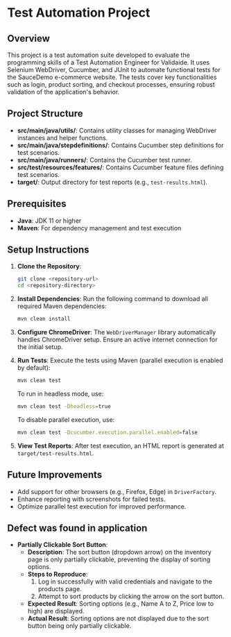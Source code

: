 # Test Automation Project

## Overview
This project is a test automation suite developed to evaluate the programming skills of a Test Automation Engineer for Validaide.
It uses Selenium WebDriver, Cucumber, and JUnit to automate functional tests for the SauceDemo e-commerce website.
The tests cover key functionalities such as login, product sorting, and checkout processes, ensuring robust validation of the application's behavior.

## Project Structure
- **src/main/java/utils/**: Contains utility classes for managing WebDriver instances and helper functions.
- **src/main/java/stepdefinitions/**: Contains Cucumber step definitions for test scenarios.
- **src/main/java/runners/**: Contains the Cucumber test runner.
- **src/test/resources/features/**: Contains Cucumber feature files defining test scenarios.
- **target/**: Output directory for test reports (e.g., `test-results.html`).

## Prerequisites
- **Java**: JDK 11 or higher
- **Maven**: For dependency management and test execution

## Setup Instructions
1. **Clone the Repository**:
   ```bash
   git clone <repository-url>
   cd <repository-directory>
   ```

2. **Install Dependencies**:
   Run the following command to download all required Maven dependencies:
   ```bash
   mvn clean install
   ```

3. **Configure ChromeDriver**:
   The `WebDriverManager` library automatically handles ChromeDriver setup. Ensure an active internet connection for the initial setup.

4. **Run Tests**:
   Execute the tests using Maven (parallel execution is enabled by default):
   ```bash
   mvn clean test
   ```
   To run in headless mode, use:
   ```bash
   mvn clean test -Dheadless=true
   ```
   To disable parallel execution, use:
   ```bash
   mvn clean test -Dcucumber.execution.parallel.enabled=false
   ```

5. **View Test Reports**:
   After test execution, an HTML report is generated at `target/test-results.html`.

## Future Improvements
- Add support for other browsers (e.g., Firefox, Edge) in `DriverFactory`.
- Enhance reporting with screenshots for failed tests.
- Optimize parallel test execution for improved performance.

## Defect was found in application
- **Partially Clickable Sort Button**:
    - **Description**: The sort button (dropdown arrow) on the inventory page is only partially clickable, preventing the display of sorting options.
    - **Steps to Reproduce**:
        1. Log in successfully with valid credentials and navigate to the products page.
        2. Attempt to sort products by clicking the arrow on the sort button.
    - **Expected Result**: Sorting options (e.g., Name A to Z, Price low to high) are displayed.
    - **Actual Result**: Sorting options are not displayed due to the sort button being only partially clickable.